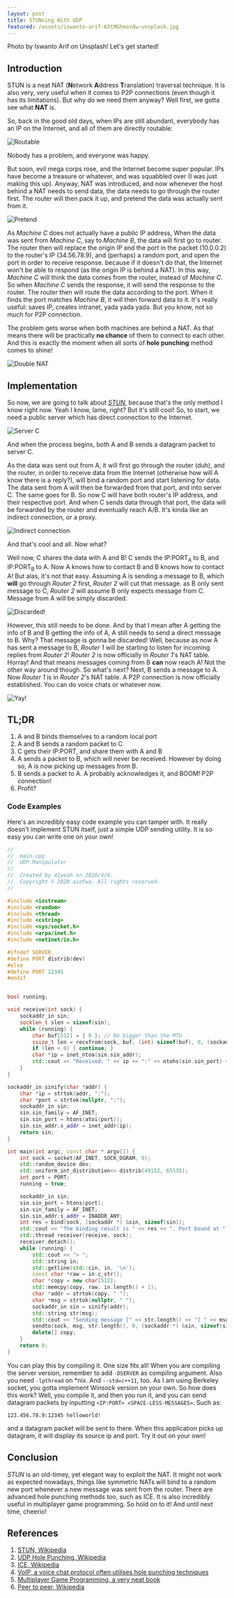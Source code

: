 ```yaml
---
layout: post
title: STUNning With UDP
featured: /assets/iswanto-arif-KXtMGheovdw-unsplash.jpg
---
```


Photo by Iswanto Arif on Unsplash! Let's get started!

## Introduction

STUN is a neat NAT (**N**etwork **A**ddress **T**ranslation) traversal technique. It is also very, very useful when it comes to P2P connections (even though it has its limitations). But why do we need them anyway? Well first, we gotta see what __NAT__ is.

So, back in the good old days, when IPs are still abundant, everybody has an IP on the Internet, and all of them are directly routable:

![Routable](/assets/stun/good.old.days.jpg)

Nobody has a problem, and everyone was happy.

But soon, evil mega corps rose, and the Internet become super popular. IPs have become a treasure or whatever, and was squabbled over (I was just making this up). Anyway, NAT was introduced, and now whenever the host behind a NAT needs to send data, the data needs to go through the router first. The router will then pack it up, and pretend the data was actually sent from it.

![Pretend](/assets/stun/bad.nat.jpg)

As _Machine C_ does not actually have a public IP address, When the data was sent from _Machine C_, say to _Machine B_, the data will first go to router. The router then will replace the origin IP and the port in the packet (10.0.0.2) to the router's IP (34.56.78.9), and (perhaps) a random port, and open the port in order to receive response. because if it doesn't do that, the Internet won't be able to respond (as the origin IP is behind a NAT). In this way, _Machine C_ will think the data comes from the router, instead of _Machine C_. So when _Machine C_ sends the response, it will send the response to the router. The router then will route the data according to the port. When it finds the port matches _Machine B_, it will then forward data to it. It's really useful: saves IP, creates intranet, yada yada yada. But you know, not so much for P2P connection.

The problem gets worse when both machines are behind a NAT. As that means there will be practically __no chance__ of them to connect to each other. And this is exactly the moment when all sorts of __hole punching__ method comes to shine!

![Double NAT](/assets/stun/double.nat.jpg)

## Implementation

So now, we are going to talk about [_STUN_](https://en.wikipedia.org/wiki/STUN), because that's the only method I know right now. Yeah I know, lame, right? But it's still cool! So, to start, we need a public server which has direct connection to the Internet.

![Server C](/assets/stun/public.server.jpg)

And when the process begins, both A and B sends a datagram packet to server C.

As the data was sent out from A, it will first go through the router (duh), and the router, in order to receive data from the Internet (otherwise how will A know there is a reply?), will bind a random port and start listening for data. The data sent from A will then be forwarded from that port, and into server C. The same goes for B. So now C will have both router's IP address, and their respective port. And when C sends data through that port, the data will be forwarded by the router and eventually reach A/B. It's kinda like an indirect connection, or a proxy.

![Indirect connection](/assets/stun/indirect.connection.jpg)

And that's cool and all. Now what?

Well now, C shares the data with A and B! C sends the IP:PORT<sub>A</sub> to B, and IP:PORT<sub>B</sub> to A. Now A knows how to contact B and B knows how to contact A! But alas, it's not that easy. Assuming A is sending a message to B, which __will__ go through _Router 2_ first, _Router 2_ will cut that message. as B only sent message to C, _Router 2_ will assume B only expects message from C. Message from A will be simply discarded.

![Discarded!](/assets/stun/discarded.jpg)

However, this still needs to be done. And by that I mean after A getting the info of B and B getting the info of A, A still needs to send a direct message to B. Why? That message is gonna be discarded! Well, because as now A has sent a message to B, _Router 1_ will be starting to listen for incoming replies from _Router 2_! _Router 2_ is now officially in _Router 1_'s NAT table. Horray! And that means messages coming from B __can__ now reach A! Not the other way around though. So what's next? Next, B sends a message to A. Now _Router 1_ is in _Router 2_'s NAT table. A P2P connection is now officially established. You can do voice chats or whatever now.

![Yay!](/assets/stun/yay.jpg)

## TL;DR

1. A and B binds themselves to a random local port
2. A and B sends a random packet to C
3. C gets their IP:PORT, and share them with A and B
4. A sends a packet to B, which will never be received. However by doing so, A is now picking up messages from B.
5. B sends a packet to A. A probably acknowledges it, and BOOM! P2P connection!
6. Profit?

### Code Examples

Here's an incredibly easy code example you can tamper with. It really doesn't implement STUN itself, just a simple UDP sending utility. It is so easy you can write one on your own!

```c++
//
//  main.cpp
//  UDP.Manipulator
//
//  Created by 42yeah on 2020/4/6.
//  Copyright © 2020 aiofwa. All rights reserved.
//

#include <iostream>
#include <random>
#include <thread>
#include <cstring>
#include <sys/socket.h>
#include <arpa/inet.h>
#include <netinet/in.h>

#ifndef SERVER
#define PORT distrib(dev)
#else
#define PORT 12345
#endif


bool running;

void receive(int sock) {
    sockaddr_in sin;
    socklen_t slen = sizeof(sin);
    while (running) {
        char buf[512] = { 0 }; // No bigger than the MTU
        ssize_t len = recvfrom(sock, buf, (int) sizeof(buf), 0, (sockaddr *) &sin, &slen);
        if (len < 0) { continue; }
        char *ip = inet_ntoa(sin.sin_addr);
        std::cout << "Received: " << ip << ":" << ntohs(sin.sin_port) << " [" << len << "]: " << std::string(buf) << std::endl;
    }
}

sockaddr_in sinify(char *addr) {
    char *ip = strtok(addr, ":");
    char *port = strtok(nullptr, ":");
    sockaddr_in sin;
    sin.sin_family = AF_INET;
    sin.sin_port = htons(atoi(port));
    sin.sin_addr.s_addr = inet_addr(ip);
    return sin;
}

int main(int argc, const char * argv[]) {
    int sock = socket(AF_INET, SOCK_DGRAM, 0);
    std::random_device dev;
    std::uniform_int_distribution<> distrib(49152, 65535);
    int port = PORT;
    running = true;

    sockaddr_in sin;
    sin.sin_port = htons(port);
    sin.sin_family = AF_INET;
    sin.sin_addr.s_addr = INADDR_ANY;
    int res = bind(sock, (sockaddr *) &sin, sizeof(sin));
    std::cout << "The binding result is " << res << ". Port bound at " << port << std::endl;
    std::thread receiver(receive, sock);
    receiver.detach();
    while (running) {
        std::cout << "> ";
        std::string in;
        std::getline(std::cin, in, '\n');
        const char *raw = in.c_str();
        char *copy = new char[512];
        std::memcpy(copy, raw, in.length() + 1);
        char *addr = strtok(copy, " ");
        char *msg = strtok(nullptr, " ");
        sockaddr_in sin = sinify(addr);
        std::string str(msg);
        std::cout << "Sending message [" << str.length() << "] " << msg << " to " << inet_ntoa(sin.sin_addr) << ":" << ntohs(sin.sin_port) << std::endl;
        sendto(sock, msg, str.length(), 0, (sockaddr *) &sin, sizeof(sin));
        delete[] copy;
    }
    return 0;
}
```

You can play this by compiling it. One size fits all! When you are compiling the server version, remember to add `-DSERVER` as compiling argument. Also you need `-lpthread` on *nix. And `--std=c++11`, too. As I am using Berkeley socket, you gotta implement Winsock version on your own. So how does this work? Well, you compile it, and then you run it, and you can send datagram packets by inputting `<IP:PORT> <SPACE-LESS-MESSAGES>`. Such as: 

```
123.456.78.9:12345 helloworld!
```

and a datagram packet will be sent to there. When this application picks up datagram, it will display its source ip and port. Try it out on your own!

## Conclusion

_STUN_ is an old-timey, yet elegant way to exploit the NAT. It might not work as expected nowadays, things like symmetric NATs will bind to a random new port whenever a new message was sent from the router. There are advanced hole punching methods too, such as ICE. It is also incredibly useful in multiplayer game programming. So hold on to it! And until next time, cheerio!

## References

1. [STUN, Wikipedia](https://en.wikipedia.org/wiki/STUN)
2. [UDP Hole Punching, Wikipedia](https://en.wikipedia.org/wiki/UDP_hole_punching)
3. [ICE, Wikipedia](https://en.wikipedia.org/wiki/Interactive_Connectivity_Establishment)
4. [VoIP, a voice chat protocol often utilises hole punching techniques](https://en.wikipedia.org/wiki/Voice_over_Internet_Protocol)
5. [Multiplayer Game Programming, a very neat book](https://www.amazon.com/Multiplayer-Game-Programming-Architecting-Networked/dp/0134034309)
6. [Peer to peer, Wikipedia](https://en.wikipedia.org/wiki/Peer-to-peer)

